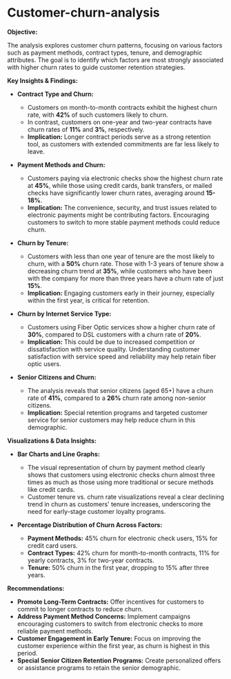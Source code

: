 # Customer-churn-analysis


**Objective:**

The analysis explores customer churn patterns, focusing on various factors such as payment methods, contract types, tenure, and demographic attributes. The goal is to identify which factors are most strongly associated with higher churn rates to guide customer retention strategies.

**Key Insights & Findings:**

* **Contract Type and Churn:**
    * Customers on month-to-month contracts exhibit the highest churn rate, with **42%** of such customers likely to churn.
    * In contrast, customers on one-year and two-year contracts have churn rates of **11%** and **3%**, respectively.
    * **Implication:** Longer contract periods serve as a strong retention tool, as customers with extended commitments are far less likely to leave. 

* **Payment Methods and Churn:**
    * Customers paying via electronic checks show the highest churn rate at **45%**, while those using credit cards, bank transfers, or mailed checks have significantly lower churn rates, averaging around **15-18%**.
    * **Implication:** The convenience, security, and trust issues related to electronic payments might be contributing factors. Encouraging customers to switch to more stable payment methods could reduce churn.

* **Churn by Tenure:**
    * Customers with less than one year of tenure are the most likely to churn, with a **50%** churn rate. Those with 1-3 years of tenure show a decreasing churn trend at **35%**, while customers who have been with the company for more than three years have a churn rate of just **15%**.
    * **Implication:** Engaging customers early in their journey, especially within the first year, is critical for retention.

* **Churn by Internet Service Type:**
    * Customers using Fiber Optic services show a higher churn rate of **30%**, compared to DSL customers with a churn rate of **20%**.
    * **Implication:** This could be due to increased competition or dissatisfaction with service quality. Understanding customer satisfaction with service speed and reliability may help retain fiber optic users.

* **Senior Citizens and Churn:**
    * The analysis reveals that senior citizens (aged 65+) have a churn rate of **41%**, compared to a **26%** churn rate among non-senior citizens.
    * **Implication:** Special retention programs and targeted customer service for senior customers may help reduce churn in this demographic.

**Visualizations & Data Insights:**

* **Bar Charts and Line Graphs:**
    * The visual representation of churn by payment method clearly shows that customers using electronic checks churn almost three times as much as those using more traditional or secure methods like credit cards.
    * Customer tenure vs. churn rate visualizations reveal a clear declining trend in churn as customers' tenure increases, underscoring the need for early-stage customer loyalty programs.

* **Percentage Distribution of Churn Across Factors:**
    * **Payment Methods:** 45% churn for electronic check users, 15% for credit card users.
    * **Contract Types:** 42% churn for month-to-month contracts, 11% for yearly contracts, 3% for two-year contracts.
    * **Tenure:** 50% churn in the first year, dropping to 15% after three years.

**Recommendations:**

* **Promote Long-Term Contracts:** Offer incentives for customers to commit to longer contracts to reduce churn.
* **Address Payment Method Concerns:** Implement campaigns encouraging customers to switch from electronic checks to more reliable payment methods.
* **Customer Engagement in Early Tenure:** Focus on improving the customer experience within the first year, as churn is highest in this period.
* **Special Senior Citizen Retention Programs:** Create personalized offers or assistance programs to retain the senior demographic.


